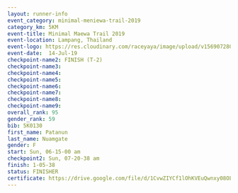 ```yaml
---
layout: runner-info 
event_category: minimal-meniewa-trail-2019 
category_km: 5KM 
event-title: Minimal Maewa Trail 2019 
event-location: Lampang, Thailand 
event-logo: https://res.cloudinary.com/raceyaya/image/upload/v1569072805/logo/minimal-trail_ktnvsp.jpg 
event-date:  14-Jul-19 
checkpoint-name2: FINISH (T-2) 
checkpoint-name3: 
checkpoint-name4: 
checkpoint-name5: 
checkpoint-name6: 
checkpoint-name7: 
checkpoint-name8: 
checkpoint-name9: 
overall_rank: 95
gender_rank: 59
bib: 5K0130
first_name: Patanun
last_name: Nuamgate
gender: F
start: Sun, 06-15-00 am
checkpoint2: Sun, 07-20-38 am
finish: 1-05-38
status: FINISHER
certificate: https://drive.google.com/file/d/1CvwZIYCf1lOhKVEuQwnxy08OLZabdDjw/view?usp=sharing
---
```

